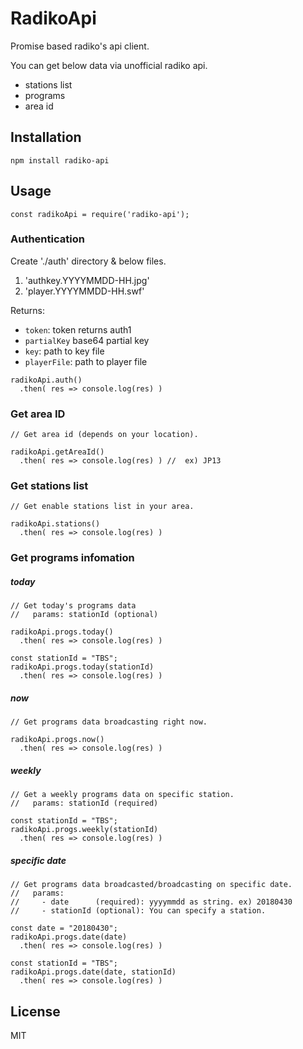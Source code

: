 # RadikoApi

Promise based radiko's api client.

You can get below data via unofficial radiko api.

- stations list
- programs
- area id

## Installation

```
npm install radiko-api
```

## Usage

```
const radikoApi = require('radiko-api');
```

### Authentication
Create './auth' directory & below files.

  1. 'authkey.YYYYMMDD-HH.jpg'
  2. 'player.YYYYMMDD-HH.swf'

Returns:

  - `token`: token returns auth1
  - `partialKey` base64 partial key
  - `key`: path to key file
  - `playerFile`: path to player file

```
radikoApi.auth()
  .then( res => console.log(res) )
```

### Get area ID
```
// Get area id (depends on your location).

radikoApi.getAreaId()
  .then( res => console.log(res) ) //  ex) JP13
```

### Get stations list

```
// Get enable stations list in your area.

radikoApi.stations()
  .then( res => console.log(res) )
```

### Get programs infomation

##### today

```
// Get today's programs data
//   params: stationId (optional)

radikoApi.progs.today()
  .then( res => console.log(res) )

const stationId = "TBS";
radikoApi.progs.today(stationId)
  .then( res => console.log(res) )
```

##### now
```
// Get programs data broadcasting right now.

radikoApi.progs.now()
  .then( res => console.log(res) )
```

##### weekly
```
// Get a weekly programs data on specific station.
//   params: stationId (required)

const stationId = "TBS";
radikoApi.progs.weekly(stationId)
  .then( res => console.log(res) )
```

##### specific date
```
// Get programs data broadcasted/broadcasting on specific date.
//   params:
//     - date      (required): yyyymmdd as string. ex) 20180430
//     - stationId (optional): You can specify a station.

const date = "20180430";
radikoApi.progs.date(date)
  .then( res => console.log(res) )

const stationId = "TBS";
radikoApi.progs.date(date, stationId)
  .then( res => console.log(res) )
```

## License
MIT

